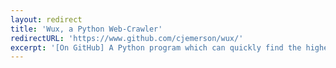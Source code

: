 ```yaml
---
layout: redirect
title: 'Wux, a Python Web-Crawler'
redirectURL: 'https://www.github.com/cjemerson/wux/'
excerpt: '[On GitHub] A Python program which can quickly find the highest sequential post for a website.'
---
```

